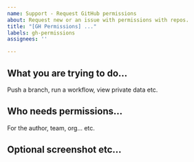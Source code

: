 ```yaml
---
name: Support - Request GitHub permissions
about: Request new or an issue with permissions with repos.
title: "[GH Permissions] ..."
labels: gh-permissions
assignees: ''

---
```


## What you are trying to do...

Push a branch, run a workflow, view private data etc.

## Who needs permissions...

For the author, team, org... etc.

## Optional screenshot etc...
